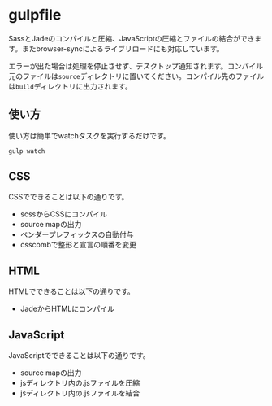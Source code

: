 # gulpfile
SassとJadeのコンパイルと圧縮、JavaScriptの圧縮とファイルの結合ができます。またbrowser-syncによるライブリロードにも対応しています。

エラーが出た場合は処理を停止させず、デスクトップ通知されます。コンパイル元のファイルは`source`ディレクトリに置いてください。コンパイル先のファイルは`build`ディレクトリに出力されます。

## 使い方
使い方は簡単でwatchタスクを実行するだけです。

```bash
gulp watch
```

## CSS
CSSでできることは以下の通りです。

* scssからCSSにコンパイル
* source mapの出力
* ベンダープレフィックスの自動付与
* csscombで整形と宣言の順番を変更

## HTML
HTMLでできることは以下の通りです。

* JadeからHTMLにコンパイル

## JavaScript
JavaScriptでできることは以下の通りです。

* source mapの出力
* jsディレクトリ内の.jsファイルを圧縮
* jsディレクトリ内の.jsファイルを結合